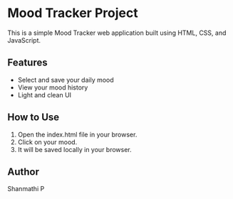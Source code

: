 # Mood Tracker Project

This is a simple Mood Tracker web application built using HTML, CSS, and JavaScript.

## Features
- Select and save your daily mood
- View your mood history
- Light and clean UI

## How to Use
1. Open the index.html file in your browser.
2. Click on your mood.
3. It will be saved locally in your browser.

## Author
Shanmathi P
